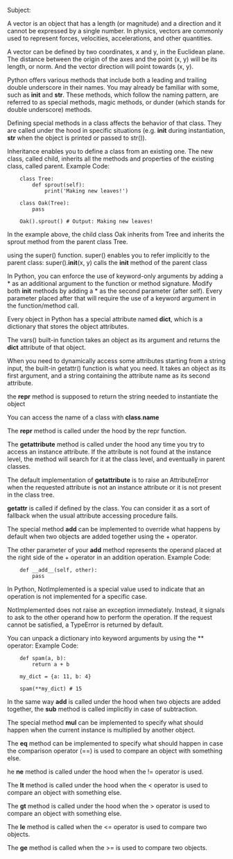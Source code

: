 Subject:

A vector is an object that has a length (or magnitude) and a direction and it cannot be expressed by a single number. 
In physics, vectors are commonly used to represent forces, velocities, accelerations, and other quantities.


A vector can be defined by two coordinates, x and y, in the Euclidean plane. 
The distance between the origin of the axes and the point (x, y) will be its length, or norm. 
And the vector direction will point towards (x, y).


Python offers various methods that include both a leading and trailing double underscore in their names. 
You may already be familiar with some, such as __init__ and __str__. 
These methods, which follow the __<name>__ naming pattern, are referred to as special methods, magic methods, or dunder (which stands for double underscore) methods.


Defining special methods in a class affects the behavior of that class. 
They are called under the hood in specific situations 
(e.g. __init__ during instantiation, __str__ when the object is printed or passed to str()).


Inheritance enables you to define a class from an existing one. 
The new class, called child, inherits all the methods and properties of the existing class, called parent.
Example Code:
```
    class Tree:
        def sprout(self):
            print('Making new leaves!')

    class Oak(Tree):
        pass

    Oak().sprout() # Output: Making new leaves!
```
In the example above, the child class Oak inherits from Tree and inherits the sprout method from the parent class Tree.


using the super() function. super() enables you to refer implicitly to the parent class: super().__init__(x, y) calls the __init__ method of the parent class


In Python, you can enforce the use of keyword-only arguments by adding a * as an additional argument to the function or method signature. 
Modify both __init__ methods by adding a * as the second parameter (after self). 
Every parameter placed after that will require the use of a keyword argument in the function/method call.


Every object in Python has a special attribute named __dict__, which is a dictionary that stores the object attributes.


The vars() built-in function takes an object as its argument and returns the __dict__ attribute of that object.


When you need to dynamically access some attributes starting from a string input, the built-in getattr() function is what you need. 
It takes an object as its first argument, and a string containing the attribute name as its second attribute.


the __repr__ method is supposed to return the string needed to instantiate the object


You can access the name of a class with __class__.__name__


The __repr__ method is called under the hood by the repr function.


The __getattribute__ method is called under the hood any time you try to access an instance attribute. 
If the attribute is not found at the instance level, the method will search for it at the class level, and eventually in parent classes.


The default implementation of __getattribute__ is to raise an AttributeError when the requested attribute is not an instance attribute or it is not present in the class tree.

__getattr__ is called if defined by the class. You can consider it as a sort of fallback when the usual attribute accessing procedure fails.


The special method __add__ can be implemented to override what happens by default when two objects are added together using the + operator.

The other parameter of your __add__ method represents the operand placed at the right side of the + operator in an addition operation.
Example Code:
```
    def __add__(self, other):
        pass
```     


In Python, NotImplemented is a special value used to indicate that an operation is not implemented for a specific case.

NotImplemented does not raise an exception immediately. Instead, it signals to ask to the other operand how to perform the operation. 
If the request cannot be satisfied, a TypeError is returned by default.


You can unpack a dictionary into keyword arguments by using the ** operator:
Example Code:
```
    def spam(a, b):
        return a + b

    my_dict = {a: 11, b: 4}

    spam(**my_dict) # 15
```


In the same way __add__ is called under the hood when two objects are added together, 
the __sub__ method is called implicitly in case of subtraction.


The special method __mul__ can be implemented to specify what should happen when the current instance is multiplied by another object.


The __eq__ method can be implemented to specify what should happen in case the comparison operator (==) is used to compare an object with something else.


he __ne__ method is called under the hood when the != operator is used. 


The __lt__ method is called under the hood when the < operator is used to compare an object with something else.


The __gt__ method is called under the hood when the > operator is used to compare an object with something else.


The __le__ method is called when the <= operator is used to compare two objects.


The __ge__ method is called when the >= is used to compare two objects.



